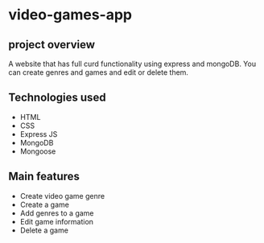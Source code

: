 # video-games-app

## project overview

A website that has full curd functionality using express and mongoDB. You can create genres and games and edit or delete them.

## Technologies used

- HTML
- CSS
- Express JS
- MongoDB
- Mongoose

## Main features

- Create video game genre
- Create a game 
- Add genres to a game
- Edit game information
- Delete a game
